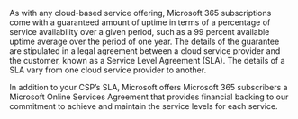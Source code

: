 As with any cloud-based service offering, Microsoft 365 subscriptions come with a guaranteed amount of uptime in terms of a percentage of service availability over a given period, such as a 99 percent available uptime average over the period of one year. The details of the guarantee are stipulated in a legal agreement between a cloud service provider and the customer, known as a Service Level Agreement (SLA). The details of a SLA vary from one cloud service provider to another. 

In addition to your CSP’s SLA, Microsoft offers Microsoft 365 subscribers a Microsoft Online Services Agreement that provides financial backing to our commitment to achieve and maintain the service levels for each service.
